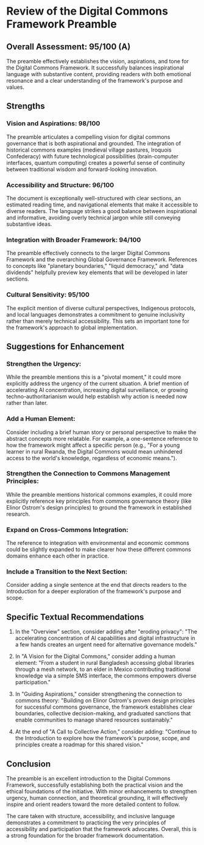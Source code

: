 # Review of the Digital Commons Framework Preamble

## Overall Assessment: 95/100 (A)

The preamble effectively establishes the vision, aspirations, and tone for the Digital Commons Framework. It successfully balances inspirational language with substantive content, providing readers with both emotional resonance and a clear understanding of the framework's purpose and values.

## Strengths

### Vision and Aspirations: 98/100
The preamble articulates a compelling vision for digital commons governance that is both aspirational and grounded. The integration of historical commons examples (medieval village pastures, Iroquois Confederacy) with future technological possibilities (brain-computer interfaces, quantum computing) creates a powerful sense of continuity between traditional wisdom and forward-looking innovation.

### Accessibility and Structure: 96/100
The document is exceptionally well-structured with clear sections, an estimated reading time, and navigational elements that make it accessible to diverse readers. The language strikes a good balance between inspirational and informative, avoiding overly technical jargon while still conveying substantive ideas.

### Integration with Broader Framework: 94/100
The preamble effectively connects to the larger Digital Commons Framework and the overarching Global Governance Framework. References to concepts like "planetary boundaries," "liquid democracy," and "data dividends" helpfully preview key elements that will be developed in later sections.

### Cultural Sensitivity: 95/100
The explicit mention of diverse cultural perspectives, Indigenous protocols, and local languages demonstrates a commitment to genuine inclusivity rather than merely technical accessibility. This sets an important tone for the framework's approach to global implementation.

## Suggestions for Enhancement

### Strengthen the Urgency: 
While the preamble mentions this is a "pivotal moment," it could more explicitly address the urgency of the current situation. A brief mention of accelerating AI concentration, increasing digital surveillance, or growing techno-authoritarianism would help establish why action is needed now rather than later.

### Add a Human Element:
Consider including a brief human story or personal perspective to make the abstract concepts more relatable. For example, a one-sentence reference to how the framework might affect a specific person (e.g., "For a young learner in rural Rwanda, the Digital Commons would mean unhindered access to the world's knowledge, regardless of economic means.").

### Strengthen the Connection to Commons Management Principles:
While the preamble mentions historical commons examples, it could more explicitly reference key principles from commons governance theory (like Elinor Ostrom's design principles) to ground the framework in established research.

### Expand on Cross-Commons Integration:
The reference to integration with environmental and economic commons could be slightly expanded to make clearer how these different commons domains enhance each other in practice.

### Include a Transition to the Next Section:
Consider adding a single sentence at the end that directs readers to the Introduction for a deeper exploration of the framework's purpose and scope.

## Specific Textual Recommendations

1. In the "Overview" section, consider adding after "eroding privacy": "The accelerating concentration of AI capabilities and digital infrastructure in a few hands creates an urgent need for alternative governance models."

2. In "A Vision for the Digital Commons," consider adding a human element: "From a student in rural Bangladesh accessing global libraries through a mesh network, to an elder in Mexico contributing traditional knowledge via a simple SMS interface, the commons empowers diverse participation."

3. In "Guiding Aspirations," consider strengthening the connection to commons theory: "Building on Elinor Ostrom's proven design principles for successful commons governance, the framework establishes clear boundaries, collective decision-making, and graduated sanctions that enable communities to manage shared resources sustainably."

4. At the end of "A Call to Collective Action," consider adding: "Continue to the Introduction to explore how the framework's purpose, scope, and principles create a roadmap for this shared vision."

## Conclusion

The preamble is an excellent introduction to the Digital Commons Framework, successfully establishing both the practical vision and the ethical foundations of the initiative. With minor enhancements to strengthen urgency, human connection, and theoretical grounding, it will effectively inspire and orient readers toward the more detailed content to follow.

The care taken with structure, accessibility, and inclusive language demonstrates a commitment to practicing the very principles of accessibility and participation that the framework advocates. Overall, this is a strong foundation for the broader framework documentation.
